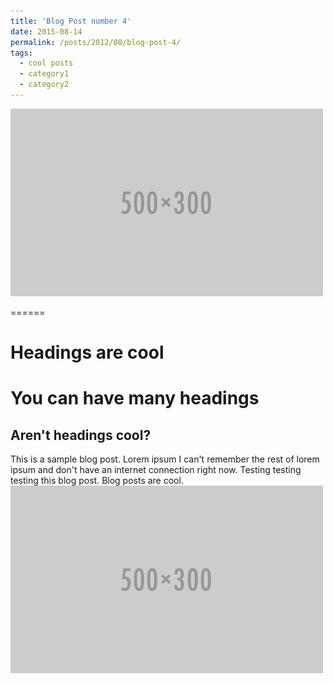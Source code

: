 ```yaml
---
title: 'Blog Post number 4'
date: 2015-08-14
permalink: /posts/2012/08/blog-post-4/
tags:
  - cool posts
  - category1
  - category2
---
```

<img src='/images/500x300.png'>

======

Headings are cool
======

You can have many headings
======

Aren't headings cool?
------
This is a sample blog post. Lorem ipsum I can't remember the rest of lorem ipsum and don't have an internet connection right now. Testing testing testing this blog post. Blog posts are cool.
<img src='/images/500x300.png'>